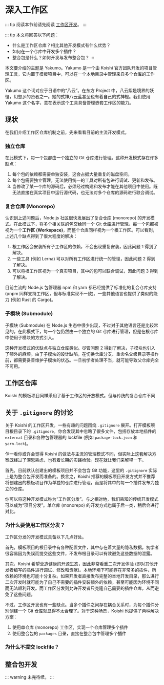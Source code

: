 # 深入工作区

::: tip
阅读本节前请先阅读 [工作区开发](../../guide/develop/workspace.md)。
:::

::: tip
本文将回答以下问题：

- 什么是工作区仓库？相比其他开发模式有什么优势？
- 如何在一个仓库中开发多个插件？
- 整合包是什么？如何开发与发布整合包？
:::

本文要介绍的主题是 Yakumo。Yakumo 是一个由 Koishi 官方团队开发的项目管理工具，它内置于模板项目中，可以在一个本地目录中管理来自多个仓库的工作区。

Yakumo 这个词对应于日语中的“八云”。在东方 Project 中，八云紫是境界的妖怪，幻想乡的贤者之一。她的式神八云蓝甚至也有着自己的式神橙。我们使用 Yakumo 这个名字，意在表示这个工具具备管理嵌套工作区的能力。

## 现状

在我们介绍工作区仓库机制之前，先来看看目前的主流开发模式。

### 独立仓库

在此模式下，每一个包都由一个独立的 Git 仓库进行管理。这种开发模式存在许多缺点：

1. 每个包的依赖都需要单独安装，这会占据大量重复的磁盘空间。
2. 每个包需要独立管理，无法使用统一的工具对所有包进行调试、更新和发布。
3. 当修改了某一个库的源码后，必须经过构建和发布才能在其他项目中使用。既无法直接在真实项目中运行源代码，也无法对多个仓库的源码进行联合调试。

### 复合仓库 (Monorepo)

认识到上述问题后，Node.js 社区很快发展出了复合仓库 (monorepo) 的开发模式。在此模式下，将多个相关联的包交给同一个 Git 仓库进行管理。每一个包都被视为一个**工作区 (Workspace)**，而整个仓库同样视为一个根工作区。可以看到，上述几个缺点得到了很大程度的解决：

1. 根工作区会安装所有子工作区的依赖，不会出现重复安装，因此问题 1 得到了解决。
2. 一些工具 (例如 Lerna) 可以对所有工作区进行统一的管理，因此问题 2 得到了解决。
3. 可以将根工作区视为一个真实项目，其中的包可以联合调试，因此问题 3 得到了解决。

目前主流的 Node.js 包管理器 npm 和 yarn 都已经提供了标准化的复合仓库支持 (pnpm 同样支持工作区，但与标准实现不一致)。一些其他语言也提供了类似的能力 (例如 Rust 的 Cargo)。

### 子模块 (Submodule)

子模块 (Submodule) 在 Node.js 生态中很少出现，不过对于其他语言还是比较常见的。在此模式下，每一个包仍然由一个独立的 Git 仓库进行管理，但是在根仓库中使用子模块的方式引入。

这种开发模式的优缺点与独立仓库类似。尽管问题 2 得到了解决，子模块也引入了额外的麻烦。由于子模块的设计缺陷，在切换仓库分支、重命名父级目录等操作前，都需要妥善维护子模块的状态。一旦初学者处理不当，就可能导致父仓库完全不可用。

## 工作区仓库

Koishi 的模板项目同样采用了基于工作区的开放模式。但与传统的复合仓库不同

## 关于 `.gitignore` 的讨论

关于 Koishi 的工作区开发，一些有趣的问题围绕 `.gitignore` 展开。打开模板项目根目录下的 `.gitignore`，你会发现其中忽略了很多文件，包括存放本地插件的 `external` 目录和各种包管理器的 lockfile (例如 `package-lock.json` 和 `yarn.lock`)。

乍一看你或许会觉得 Koishi 的做法与主流的管理模式不同，但实际上这套解决方案既经过了深思熟虑，也有着长期的实践检验。现在就让我们来解释一下。

首先，目前默认创建出的模板项目并不会包含 Git 功能，这里的 `.gitignore` 实际上是为整合包开发而准备的。换言之，Koishi 推荐的模板项目开发方式并不推荐将创建出的模板项目作为单独的仓库进行管理，而是将其中的每一个插件发布为独立的仓库。

你可以将这种开发模式称为“工作区分发”。与之相对地，我们熟知的传统开发模式可以成为“项目分发”。单仓库 (monorepo) 的开发方式也属于后一类，稍后会进行对比。

### 为什么要使用工作区分发？

工作区分发的开发模式具备以下几点好处。

首先，模板项目的根目录中有各种配置文件，其中存在着大量的隐私数据。初学者很容易因为失误而提交这些文件，不发布根目录可以有效避免这些数据的泄露。

其次，Koishi 希望营造健康的开源生态，因此非常看重二次开发体验 (即对其他开发者编写的插件进行调试、修改和贡献)。本地环境下可能存在非常多的插件，所依赖的环境也可能十分复杂。如果开发者直接发布完整的本地开发目录，那么进行二次开发时就可能为了自己不需要的插件安装额外的依赖，甚至可能因为环境不同而无法顺利开发。而工作区分发则允许开发者只克隆自己需要的插件仓库，从而避免了这些问题。

不过，工作区开发也有一些缺点。当多个插件之间存在耦合关系时，为每个插件分别创建一个 Git 仓库就显得不太合理了。对于这种场景，Koishi 也提供了两种解决方案：

1. 使用单仓库 (monorepo) 工作区，实现一个仓库管理多个插件
2. 使用整合包的 `packages` 目录，直接在整合包中管理多个插件

### 为什么不提交 lockfile？

## 整合包开发

::: warning
未完待续。
:::
